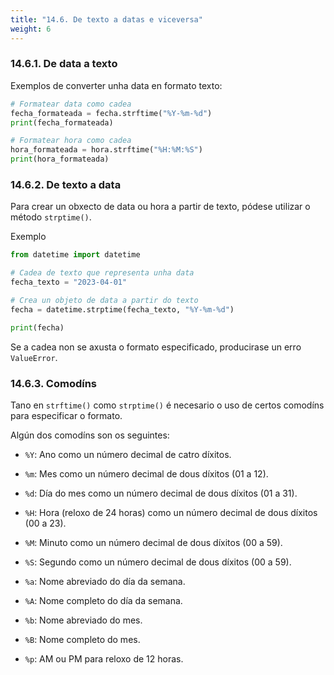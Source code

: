 ```yaml
---
title: "14.6. De texto a datas e viceversa"
weight: 6
---
```


### 14.6.1. De data a texto

Exemplos de converter unha data en formato texto:

```python
# Formatear data como cadea
fecha_formateada = fecha.strftime("%Y-%m-%d")
print(fecha_formateada)

# Formatear hora como cadea
hora_formateada = hora.strftime("%H:%M:%S")
print(hora_formateada)
```
### 14.6.2. De texto a data

Para crear un obxecto de data ou hora a partir de texto, pódese utilizar o método `strptime()`.

Exemplo

```python
from datetime import datetime

# Cadea de texto que representa unha data
fecha_texto = "2023-04-01"

# Crea un objeto de data a partir do texto
fecha = datetime.strptime(fecha_texto, "%Y-%m-%d")

print(fecha)
```

Se a cadea non se axusta o formato especificado, producirase un erro `ValueError`.


### 14.6.3. Comodíns

Tano en `strftime()` como `strptime()` é necesario o uso de certos comodíns para especificar o formato.

Algún dos comodíns son os seguintes:


- `%Y`: Ano como un número decimal de catro díxitos.

- `%m`: Mes como un número decimal de dous díxitos (01 a 12).

- `%d`: Día do mes como un número decimal de dous díxitos (01 a 31).

- `%H`: Hora (reloxo de 24 horas) como un número decimal de dous díxitos (00 a 23).

- `%M`: Minuto como un número decimal de dous díxitos (00 a 59).

- `%S`: Segundo como un número decimal de dous díxitos (00 a 59).

- `%a`: Nome abreviado do día da semana.

- `%A`: Nome completo do día da semana.

- `%b`: Nome abreviado do mes.

- `%B`: Nome completo do mes.

- `%p`: AM ou PM para reloxo de 12 horas.

